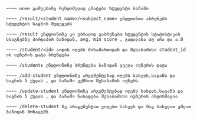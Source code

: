 ~~~~ პირველ გაშვებაზე ბაზა თუ ცარიელია სატესტოდ ვამატებ.

~~~~ თითო გაშვებაზე რენდომულად ემატება სტუდენტი ბაზაში

~~~~ /result/<student_name>/<subject_name> ენდფოინთი აბრუნებს სტუდენტის საგნის შედეგებს

~~~~ /result ენდფოინთზე კი უბრალოდ ვაბრუნებთ სტუდენტის სტატისტიკას სსაგნებზე პირდაპირ ბაზიდან, avg, min score , გადალახა თუ არა და ა.შ

~~~~ /student/<id> აიდის იღებს მისამართიდან და შესაბამისი student_id ის იუზერის დატა ბრუნდება

~~~~ /students ენდფოინთზე ბრუნდება ბაზიდან ყველა იუზერის დატა

~~~~ /add-student ენდფოინთზე არგუმენტებად იღებს სახელს,საგანს და საგნის 5 ქულას , და ბაზაში ვქმნით შესაბამის იუზერს

~~~~ /update-student ენდფოინთზე არგუმენტებად იღებს სახელს,საგანს და საგნის 5 ქულას , და ბაზაში ნახლდება შესაბამისი იუზერის ინფორმაცია

~~~~ /delete-student ზე არაგუმენტათ ვიღებთ სახელს და მაგ სახელით ვშლით ბაზიდან მონაცემს


